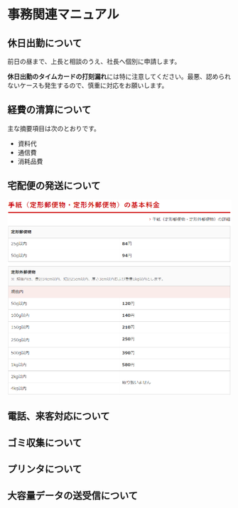 # 事務関連マニュアル
## 休日出勤について
前日の昼まで、上長と相談のうえ、社長へ個別に申請します。

**休日出勤のタイムカードの打刻漏れ**には特に注意してください。最悪、認められ
ないケースも発生するので、慎重に対応をお願いします。
## 経費の清算について
主な摘要項目は次のとおりです。
- 資料代
- 通信費
- 消耗品費
## 宅配便の発送について
![切手代](img/one_price.png)
## 電話、来客対応について
## ゴミ収集について
## プリンタについて
## 大容量データの送受信について
